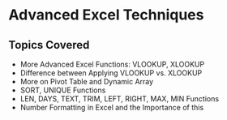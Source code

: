 # Advanced Excel Techniques

## Topics Covered

- More Advanced Excel Functions: VLOOKUP, XLOOKUP
- Difference between Applying VLOOKUP vs. XLOOKUP
- More on Pivot Table and Dynamic Array
- SORT, UNIQUE Functions
- LEN, DAYS, TEXT, TRIM, LEFT, RIGHT, MAX, MIN Functions
- Number Formatting in Excel and the Importance of this